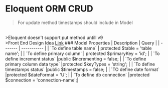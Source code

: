 # Eloquent ORM CRUD
>For update method timestamps should include in Model
<br/>
>Eloquent doesn't support put method untill v9
<br/>
>Front End Design Idea <a href='https://www.elementpack.pro/'>Link</a>
### Model Properties
| Description | Query |
| ------- | ----------- |
| `To define table name` | protected $table = 'table name'; |
| `To define primary column` | protected $primaryKey = 'id'; |
| `To define increment status` |public $incrementing = false; |
| `To define primary column data type` |protected $keyTypes = 'string'; |
| `To define timestamps status` |public $timestamps = false; |
| `TO define date format` |protected $dateFormat = 'U'; |
| `To define db connection` |protected $connection = 'connection-name';|


